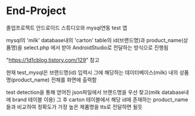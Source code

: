 # End-Project
졸업프로젝트
안드로이드 스튜디오와 mysql연동 test 앱

mysql의 'milk' database내의 'carton' table의 id(브랜드명)과 product_name(상품명)을
select.php 에서 받아
AndroidStudio로 전달하는 방식으로 진행됨

"https://1d1cblog.tistory.com/129" 참고

현재 test_mysql은
브랜드명(id) 입력시 그에 해당하는 데이터베이스(milk) 내의 상품명(product_name) 전체를 화면에 출력함


test detection을 통해 얻어진 json파일에서
브랜드명을 우선 찾고(milk database내에 brand 테이블 이용)
그 후 carton 테이블에서 해당 id에 존재하는 product_name들과 비교하여
정확도가 가장 높은 제품명을 tts로 전달하면 될듯
